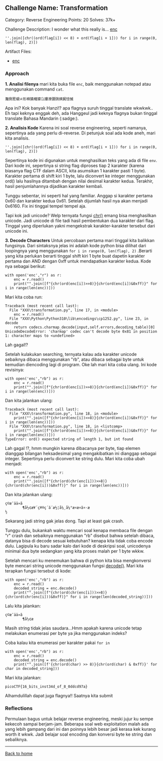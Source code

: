 ## Challenge Name: Transformation
Category: Reverse Engineering
Points: 20
Solves: 37k+

Challenge Description: 
I wonder what this really is... [enc](https://mercury.picoctf.net/static/dd6004f51362ff76f98cb8c699510f23/enc) 

```''.join([chr((ord(flag[i]) << 8) + ord(flag[i + 1])) for i in range(0, len(flag), 2)])```

Artifact Files:
* [enc](https://mercury.picoctf.net/static/dd6004f51362ff76f98cb8c699510f23/enc)

### Approach
**1. Analisi filenya**
mari kita buka file ```enc```, baik menggunakan notepad atau menggunakan command ```cat```.
```
灩捯䍔䙻ㄶ形楴獟楮獴㌴摟潦弸弰摤捤㤷慽
```
Apa ini? Kok banyak Hanzi!? apa flagnya suruh tinggal translate wkwkwk..
Eh tapi keknya enggak deh, ada Hanggeul jadi keknya flagnya bukan tinggal translate Bahasa Mandarin (:sadge:).

**2. Analisis Kode**
Karena ini soal reverse engineering, seperti namanya, sepertinya ada yang perlu di-reverse. Di petunjuk soal ada kode aneh, mari kita analisis.
```
''.join([chr((ord(flag[i]) << 8) + ord(flag[i + 1])) for i in range(0, len(flag), 2)])
```
Sepertinya kode ini digunakan untuk menghasilkan teks yang ada di file ```env```. Dari kode ini, sepertinya si string flag diproses tiap 2 karakter (karena biasanya flag CTF dalam ASCII, kita asumsikan 1 karakter pasti 1 byte). Karakter pertama di shift kiri 1 byte, lalu diconvert ke integer menggunakan ord() lalu hasilnya ditambah dengan nilai desimal karakter kedua. Terakhir, hasil penjumlahannya dijadikan karakter kembali.

Tunggu sebentar, ini seperti hal yang familiar. Anggap si karakter pertama 0x60 dan karakter kedua 0x61. Setelah dijumlah hasil nya akan menjadi 0x6160. Fix ini tinggal tempel tempel aja.

Tapi kok jadi unicode? Welp ternyata fungsi [chr()](https://www.w3schools.com/python/ref_func_chr.asp) emang bisa menghasilkan unicode. Jadi unicode di file tadi hasil pembentukan dua karakter dari flag. Tinggal yang diperlukan yakni mengekstrak karakter-karakter tersebut dari unicode ini.

**3. Decode Characters**
Untuk percobaan pertama mari tinggal kita balikkan fungsinya. Dari sintaksnya jelas ini adalah kode python bisa dilihat dari loopingnya yang menggunakan ```for i in range(0, len(flag), 2)``` .Berarti yang kita perlukan berarti tinggal shift kiri 1 byte buat dapetin karakter pertama dan AND dengan 0xff untuk mendapatkan karakter kedua. Kode nya sebagai berikut:
```
with open('enc',"r") as r:
    enc = r.read()
    print("".join([f"{chr(ord(enc[i])>>8)}{chr(ord(enc[i])&0xff)}" for i in range(len(enc))]))
```
Mari kita coba run:
```
Traceback (most recent call last):
  File "XXX\transformation.py", line 17, in <module>
    enc = r.read()
  File "XXX\Python\Python310\lib\encodings\cp1252.py", line 23, in decode
    return codecs.charmap_decode(input,self.errors,decoding_table)[0]
UnicodeDecodeError: 'charmap' codec can't decode byte 0x81 in position 1: character maps to <undefined>
```
Lah gagal!?

Setelah kulakukan searching, ternyata kalau ada karakter unicode sebaiknya dibaca menggunakan "rb", atau dibaca sebagai byte untuk kemudian diencoding lagi di program. Oke lah mari kita coba ulang. Ini kode revisinya:
```
with open('enc',"rb") as r:
    enc = r.read()
    print("".join([f"{chr(ord(enc[i])>>8)}{chr(ord(enc[i])&0xff)}" for i in range(len(enc))]))
```
Dan kita jalankan ulang:
```
Traceback (most recent call last):
  File "XXX\transformation.py", line 18, in <module>
    print("".join([f"{chr(ord(enc[i])>>8)}{chr(ord(enc[i])&0xff)}" for i in range(len(enc))]))
  File "XXX\transformation.py", line 18, in <listcomp>
    print("".join([f"{chr(ord(enc[i])>>8)}{chr(ord(enc[i])&0xff)}" for i in range(len(enc))]))
TypeError: ord() expected string of length 1, but int found
```
Lah gagal !?, hmm mungkin karena dibacanya per byte, tiap elemen dianggap bilangan heksadesimal yang mengakibatkan ini dianggap sebagai integer. Sepertinya perlu diconvert ke string dulu. Mari kita coba ubah menjadi:
```
with open('enc',"rb") as r:
    enc = r.read()
    print("".join([f"{chr(ord(chr(enc[i]))>>8)}{chr(ord(chr(enc[i]))&0xff)}" for i in range(len(enc))]))
```
Dan kita jalankan ulang:
```
ç©æ¯ää»ã
        ¶å½¢æ¥´ç¥®ç´ã´æ½¦å¼¸å¼°æ¤æ¤ã¤·æ
½
```
Sekarang jadi string gak jelas dong. Tapi at least gak crash. 

Tunggu dulu, bukankah waktu mencari soal kenapa membaca file dengan "r" crash dan sebaiknya menggunakan "rb" disebut bahwa setelah dibaca, datanya bisa di decode sesuai kebutuhan? kenapa kita tidak coba encode dulu. Lagipula ku baru sadar kalo dari kode di deskripsi soal, unicodenya minimal dua byte sedangkan yang kita proses malah per 1 byte wkkw.

Setelah mencari ku menemukan bahwa di python kita bisa mengkonversi byte mencari string unicode menggunakan fungsi [decode()](https://www.tutorialspoint.com/python/string_decode.htm). Mari kita terapkan fungsi tersebut di kode:
```
with open('enc',"rb") as r:
    enc = r.read()
    decoded_string = enc.decode()
    print("".join([f"{chr(ord(chr(enc[i]))>>8)}{chr(ord(chr(enc[i]))&0xff)}" for i in range(len(decoded_string))]))
```
Lalu kita jalankan:
```
ç©æ¯ää»ã
        ¶å½¢æ
```
Masih string tidak jelas saudara...Hmm apakah karena unicode tetap melakukan enumerasi per byte ya jika menggunakan indeks?

Coba kalau kita enumerasi per karakter pakai ```for in```
```
with open('enc',"rb") as r:
    enc = r.read()
    decoded_string = enc.decode()
    print("".join([f'{chr(ord(char) >> 8)}{chr(ord(char) & 0xff)}' for char in decoded_string]))
```
Mari kita jalankan:
```
picoCTF{16_bits_inst34d_of_8_0ddcd97a}
```
Alhamdulillah dapat juga flagnya!! Saatnya kita submit


### Reflections
Permulaan bagus untuk belajar reverse engineering, meski jujur ku sempe kekecoh sampai berjam-jam. Beberapa soal web exploitation malah ada yang lebih gampang dari ini dan poinnya lebih besar jadi kerasa kek kurang worth it wkwk. Jadi belajar soal encoding dan konversi byte ke string dan sebaliknya.

---
[Back to home](../Readme.md)
